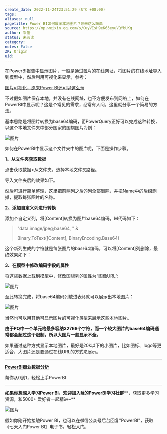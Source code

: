 ```yaml
---
create_date: 2022-11-24T23:51:29 (UTC +08:00)
tags: 
aliases: null
pagetitle: Power BI如何展示本地图片？原来这么简单
source: https://mp.weixin.qq.com/s/CuyVIsH9eK63eyuVQYbUKg
author: 采悟
status: 未阅读
category: 
notes: False
ZK: Origin
uid: 
---
```


在PowerBI报告中显示图片，一般是通过图片的在线网址，将图片的在线地址导入到模型中，然后利用可视化来显示，参考：

[图片可视化，原来Power BI还可以这么玩](http://mp.weixin.qq.com/s?__biz=MzA4MzQwMjY4MA==&mid=2484069766&idx=1&sn=cd86ce06b5691dfc9069923ad6028556&chksm=8e0c4f51b97bc647aacf6a2d10019e58a83e9c230d5a1f64e711facfd181ee6f5abfcf1e39e8&scene=21#wechat_redirect)

不过假如图片保存本地，并没有在线网址，也不方便发布到网络上，如何在PowerBI中显示呢？这是个常见的需求，经常有人问，这里就分享一个简易的方法。

基本思路是将图片转换为base64编码，而PowerQuery正好可以完成这种转换，以这个本地文件夹中部分国家的国旗图片为例：

![图片](https://mmbiz.qpic.cn/mmbiz_png/aHEbZtANQJPGwTviaFhXVSdC7wjOgCzcntyCEib1NNqPahT7LV32JqvFMqX4lFiccIowQXky47zAdd7gPojWCtzFg/640?wx_fmt=png&wxfrom=5&wx_lazy=1&wx_co=1)

如何在PowerBI中显示这个文件夹中的图片呢，下面是操作步骤。

**1、从文件夹获取数据**  

点击获取数据>从文件夹，选择本地文件夹路径。

导入文件夹后的效果如下。

然后可进行简单整理，这里把前两列之后的列全部删除，并把Name中的后缀删掉，提取每张图片的名称。  

**2、添加自定义列进行转换**

添加个自定义列，将\[Content\]转换为图片base64编码，M代码如下：

> "data:image/jpeg;base64, " & 
> 
> Binary.ToText(\[Content\], BinaryEncoding.Base64)

这个新列生成的字符就是每张图片的base64编码，可以将\[Content\]列删除，最终效果如下：

**3、在模型中修改编码字段的属性**

将这些数据上载到模型中，修改国旗列的属性为“图像URL”:

![图片](https://mmbiz.qpic.cn/mmbiz_png/aHEbZtANQJPGwTviaFhXVSdC7wjOgCzcnI0IY3LtFeBic0xBRP1aGQODialtavzo3b13QvbJZr9rFiclLQI5x7jVzA/640?wx_fmt=png&wxfrom=5&wx_lazy=1&wx_co=1)

至此转换完成，将base64编码列放进表格就可以展示出本地图片：

![图片](https://mmbiz.qpic.cn/mmbiz_png/aHEbZtANQJPGwTviaFhXVSdC7wjOgCzcnBW7QRT3M2ib9q2YWQGHHzxp5fauqweZkBR2wCmqHan21WAU8teialAAA/640?wx_fmt=png&wxfrom=5&wx_lazy=1&wx_co=1)

当然也可以用其他可显示图片的可视化类型来展示这些本地图片。

**由于PQ中一个单元格最多容纳32766个字符，而一个较大图片的base64编码通常都会超过这个限制，所以大图片一般显示不全。**

如果通过这种方式显示本地图片，最好是20k以下的小图片，比如图标、logo等更适合，大图片还是要通过在线URL的方式来展示。

___

[**PowerBI商业数据分析**](http://mp.weixin.qq.com/s?__biz=MzA4MzQwMjY4MA==&mid=2484074987&idx=1&sn=5cf4ba4b683ee9136bb7a26f6e9bcf01&chksm=8e0c533cb97bda2add48a4576b9c1e230249a5a4160dd93cd677a37ea21d26fc9cc26fc4cb1c&scene=21#wechat_redirect)

帮你从0到1，轻松上手PowerBI

___

**如果你想深入学习Power BI，欢迎加入我的PowerBI学习社群****，获取更多学习资源，和5000+ 爱好者一起精进~**

![图片](https://mmbiz.qpic.cn/mmbiz_png/aHEbZtANQJMstwXX5zrKianmFXzyqbIVgh7byfo3V8JJPmhqicywbtYkM0j2ibngnT5XBZ2AwKvGZiby9ngoKfLvzg/640?wx_fmt=png&wxfrom=5&wx_lazy=1&wx_co=1)

假如你刚开始接触Power BI，也可以在微信公众号后台回复"PowerBI"，获取《七天入门Power BI》电子书，轻松入门。
